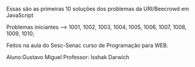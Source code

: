 Essas são as primeiras 10 soluções dos problemas da URI/Beecrowd em JavaScript

Problemas iniciantes --> 1001, 1002, 1003, 1004, 1005, 1006, 1007, 1008, 1009, 1010;

Feitos na aula do Sesc-Senac curso de Programação para WEB. 


Aluno:Gustavo Miguel
Professor: Isshak Darwich

